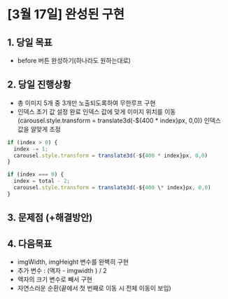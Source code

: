 # [3월 17일] 완성된 구현

## 1. 당일 목표

- before 버튼 완성하기(하나라도 원하는대로)

## 2. 당일 진행상황

- 총 이미지 5개 중 3개만 노출되도록하여 무한루프 구현
- 인덱스 초기 값 설정 완료
  인덱스 값에 맞게 이미지 위치를 이동
  (carousel.style.transform = translate3d(-${400 \* index}px, 0,0))
  인덱스 값을 알맞게 조정

```js
if (index > 0) {
  index -= 1;
  carousel.style.transform = translate3d(-${400 * index}px, 0,0)
}

if (index === 0) {
  index = total - 2;
  carousel.style.transform = translate3d(-${400 \* index}px, 0,0)
}
```

## 3. 문제점 (+해결방안)

## 4. 다음목표

- imgWidth, imgHeight 변수를 완벽히 구현
- 추가 변수 : (액자 - imgwidth ) / 2
- 액자의 크기 변수로 빼서 구현
- 자연스러운 순환(끝에서 첫 번째로 이동 시 전체 이동이 보임)
